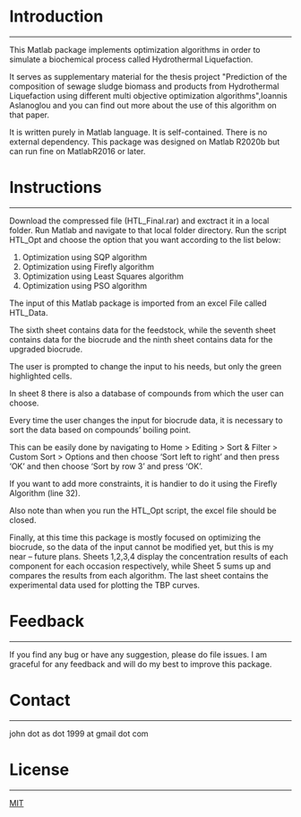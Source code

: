 # Introduction
-------
This Matlab package implements optimization algorithms in order to simulate a biochemical process called Hydrothermal Liquefaction. 

It serves as supplementary material for the thesis project "Prediction of the composition of sewage sludge biomass and products from Hydrothermal Liquefaction using different multi objective optimization algorithms",Ioannis Aslanoglou and you can find out more about the use of this algorithm on that paper.

It is written purely in Matlab language. It is self-contained. There is no external dependency.
This package was designed on Matlab R2020b but can run fine on MatlabR2016 or later.
# Instructions
-------
Download the compressed file (HTL_Final.rar) and exctract it in a local folder.
Run Matlab and navigate to that local folder directory.
Run the script HTL_Opt and choose the option that you want according to the list below:
1. Optimization using SQP algorithm
2. Optimization using Firefly algorithm
3. Optimization using Least Squares algorithm
4. Optimization using PSO algorithm

The input of this Matlab package is imported from an excel File called HTL_Data.

The sixth sheet contains data for the feedstock, while the seventh sheet contains data for the biocrude and the ninth sheet contains data for the upgraded biocrude. 

The user is prompted to change the input to his needs, but only the green highlighted cells.

In sheet 8 there is also a database of compounds from which the user can choose.

Every time the user changes the input for biocrude data, it is necessary to sort the data based on compounds’ boiling point. 

This can be easily done by navigating to Home > Editing > Sort & Filter > Custom Sort > Options and then choose ‘Sort left to right’ and then press ‘OK’ and then choose ‘Sort by row 3’ and press ‘OK’. 

If you want to add more constraints, it is handier to do it using the Firefly Algorithm (line 32). 

Also note than when you run the HTL_Opt script, the excel file should be closed.

Finally, at this time this package is mostly focused on optimizing the biocrude, so the data of the input  cannot be modified yet, but this is my near – future plans.
Sheets 1,2,3,4 display the concentration results of each component for each occasion respectively, while Sheet 5 sums up and compares the results from each algorithm.
The last sheet contains the experimental data used for plotting the TBP curves.
# Feedback
-------
If you find any bug or have any suggestion, please do file issues. I am graceful for any feedback and will do my best to improve this package.

# Contact
-------
john dot as dot 1999 at gmail dot com

# License
-------
[MIT](https://choosealicense.com/licenses/mit/)
